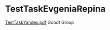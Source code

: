 # TestTaskEvgeniaRepina
[TestTaskYandex.pdf](https://github.com/EvgeniaRepina/TestTaskEvgeniaRepina/files/8425182/TestTaskYandex.pdf) Goodt Group 
